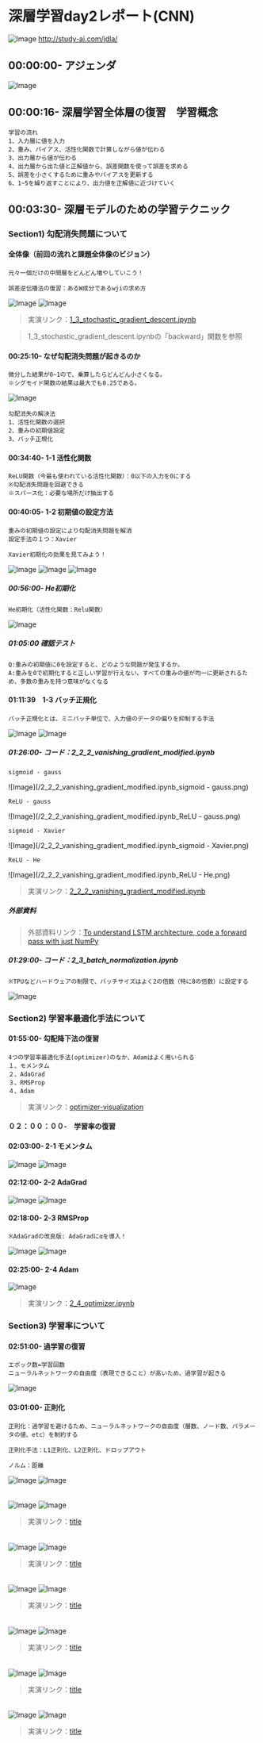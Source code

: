 # 深層学習day2レポート(CNN)

![Image](/bnr_jdla.png)
http://study-ai.com/jdla/

## 00:00:00- アジェンダ
![Image](/深層学習day2_00h00m03s.png)

## 00:00:16- 深層学習全体層の復習　学習概念
```
学習の流れ
1、入力層に値を入力
2、重み、バイアス、活性化関数で計算しながら値が伝わる
3、出力層から値が伝わる
4、出力層から出た値と正解値から、誤差関数を使って誤差を求める
5、誤差を小さくするために重みやバイアスを更新する
6、1~5を繰り返すことにより、出力値を正解値に近づけていく
```


## 00:03:30- 深層モデルのための学習テクニック
### Section1) 勾配消失問題について
#### 全体像（前回の流れと課題全体像のビジョン）
```
元々一個だけの中間層をどんどん増やしていこう！
```

```
誤差逆伝播法の復習：あるW成分であるwjiの求め方
```
![Image](/深層学習day2_00h18m51s.png)
![Image](/深層学習day2_00h19m20s.png)
> 実演リンク：[1_3_stochastic_gradient_descent.ipynb](https://drive.google.com/file/d/1kk-V9IHIyR4rNG-Li-Ih5aqeiYDekAhN/view?usp=sharing)

> 1_3_stochastic_gradient_descent.ipynbの「backward」関数を参照


####  00:25:10- なぜ勾配消失問題が起きるのか
```
微分した結果が0~1ので、乗算したらどんどん小さくなる。
※シグモイド関数の結果は最大でも0.25である。
```
![Image](/深層学習day2_00h26m09s.png)

```
勾配消失の解決法
1、活性化関数の選択
2、重みの初期値設定
3、バッチ正規化
```

#### 00:34:40- 1-1 活性化関数
```
ReLU関数（今最も使われている活性化関数）：0以下の入力を0にする
※勾配消失問題を回避できる
※スパース化：必要な場所だけ抽出する
```

#### 00:40:05- 1-2 初期値の設定方法
```
重みの初期値の設定により勾配消失問題を解消
設定手法の１つ：Xavier
```
```
Xavier初期化の効果を見てみよう！
```
![Image](/深層学習day2_00h52m21s.png)
![Image](/深層学習day2_00h53m27s.png)
![Image](/深層学習day2_00h53m45s.png)


##### 00:56:00- He初期化
```
He初期化（活性化関数：Relu関数）
```
![Image](/深層学習day2_00h58m48s.png)


##### 01:05:00 確認テスト
```
Q:重みの初期値に0を設定すると、どのような問題が発生するか。
A:重みを0で初期化すると正しい学習が行えない。すべての重みの値が均一に更新されるため、多数の重みを持つ意味がなくなる
```


#### 01:11:39　1-3 バッチ正規化
```
バッチ正規化とは、ミニバッチ単位で、入力値のデータの偏りを抑制する手法
```
![Image](/深層学習day2_01h19m55s.png)
![Image](/深層学習day2_01h25m18s.png)


##### 01:26:00- コード：2_2_2_vanishing_gradient_modified.ipynb
```
sigmoid - gauss
```
![Image](/2_2_2_vanishing_gradient_modified.ipynb_sigmoid - gauss.png)

```
ReLU - gauss
```
![Image](/2_2_2_vanishing_gradient_modified.ipynb_ReLU - gauss.png)

```
sigmoid - Xavier
```
![Image](/2_2_2_vanishing_gradient_modified.ipynb_sigmoid - Xavier.png)

```
ReLU - He
```
![Image](/2_2_2_vanishing_gradient_modified.ipynb_ReLU - He.png)
> 実演リンク：[2_2_2_vanishing_gradient_modified.ipynb](https://drive.google.com/file/d/1kYiddadTG1V9KxiCRTBpFbn7mPvEEm1J/view?usp=sharing)


##### 外部資料
> 外部資料リンク：[To understand LSTM architecture, code a forward pass with just NumPy](https://towardsdatascience.com/the-lstm-reference-card-6163ca98ae87)


##### 01:29:00- コード：2_3_batch_normalization.ipynb 
```
※TPUなどハードウェアの制限で、バッチサイズはよく2の倍数（特に8の倍数）に設定する
```
![Image](/深層学習day2_01h38m00s.png)



### Section2) 学習率最適化手法について

#### 01:55:00- 勾配降下法の復習
```
4つの学習率最適化手法(optimizer)のなか、Adamはよく用いられる
１、モメンタム
２、AdaGrad
３、RMSProp
４、Adam
```

> 実演リンク：[optimizer-visualization](https://github.com/jaewan-Yun/optimizer-visualization)

#### ０２：００：００-　学習率の復習

#### 02:03:00- 2-1 モメンタム
![Image](/深層学習day2_02h10m11s.png)
![Image](/深層学習day2_02h11m50s.png)

#### 02:12:00- 2-2 AdaGrad
![Image](/深層学習day2_02h16m00s.png)
![Image](/深層学習day2_02h18m00s.png)


#### 02:18:00- 2-3 RMSProp
```
※AdaGradの改良版: AdaGradにαを導入！
```
![Image](/深層学習day2_02h21m00s.png)
![Image](/深層学習day2_02h25m00s.png)


#### 02:25:00- 2-4 Adam
![Image](/深層学習day2_02h26m00s.png)
> 実演リンク：[2_4_optimizer.ipynb](https://colab.research.google.com/drive/1h5MgqycjgScepnGc_1z3hbMWLJjxg55e)


### Section3) 学習率について

#### 02:51:00- 過学習の復習
```
エポック数=学習回数
ニューラルネットワークの自由度（表現できること）が高いため、過学習が起きる
```
![Image](/深層学習day2_02h56m30s.png)


#### 03:01:00- 正則化
```
正則化：過学習を避けるため、ニューラルネットワークの自由度（層数、ノード数、パラメータの値、etc）を制約する

正則化手法：L1正則化、L2正則化、ドロップアウト

ノルム：距離
```
![Image](/深層学習day2_03h04m40s.png)
![Image](/深層学習day2_03h10m30s.png)


#### 
```
```
![Image](/.png)
![Image](/.png)
> 実演リンク：[title](https://)

#### 
```
```
![Image](/.png)
![Image](/.png)
> 実演リンク：[title](https://)

#### 
```
```
![Image](/.png)
![Image](/.png)
> 実演リンク：[title](https://)

#### 
```
```
![Image](/.png)
![Image](/.png)
> 実演リンク：[title](https://)

#### 
```
```
![Image](/.png)
![Image](/.png)
> 実演リンク：[title](https://)

#### 
```
```
![Image](/.png)
![Image](/.png)
> 実演リンク：[title](https://)
